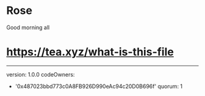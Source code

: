 # Rose
Good morning all 
# https://tea.xyz/what-is-this-file
---
version: 1.0.0
codeOwners:
  - '0x487023bbd773c0A8FB926D990eAc94c20D0B696f'
quorum: 1
